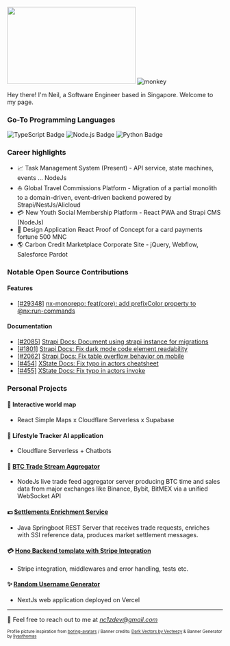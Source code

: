 <img src="https://user-images.githubusercontent.com/111836326/211268721-32046e0d-3c48-4bbd-b6f0-c7352499a157.png" width="300" height="180"/> ![monkey](https://user-images.githubusercontent.com/111836326/211265832-a9325782-6f53-4bb8-b755-da62f913bfdf.gif)

Hey there! I'm Neil, a Software Engineer based in Singapore. Welcome to my page.

### Go-To Programming Languages
![TypeScript Badge](https://img.shields.io/badge/TypeScript-3178C6?logo=typescript&logoColor=fff&style=flat-square)
![Node.js Badge](https://img.shields.io/badge/Node.js-393?logo=nodedotjs&logoColor=fff&style=flat-square)
![Python Badge](https://img.shields.io/badge/Python-3776AB?logo=python&logoColor=fff&style=flat-square)

### Career highlights

- :chart_with_upwards_trend: Task Management System (Present) - API service, state machines, events ... NodeJs
- :sailboat: Global Travel Commissions Platform - Migration of a partial monolith to a domain-driven, event-driven backend powered by Strapi/NestJs/Alicloud
- :credit_card: New Youth Social Membership Platform - React PWA and Strapi CMS (NodeJs)
- :art: Design Application React Proof of Concept for a card payments fortune 500 MNC
- :earth_americas: Carbon Credit Marketplace Corporate Site - jQuery, Webflow, Salesforce Pardot

### Notable Open Source Contributions

#### Features
- [[#29348]](https://github.com/nrwl/nx/pull/29348) [nx-monorepo: feat(core): add prefixColor property to @nx:run-commands](https://github.com/nrwl/nx/pull/29348)

#### Documentation
- [[#2085]](https://github.com/strapi/documentation/pull/2085) [Strapi Docs: Document using strapi instance for migrations](https://github.com/strapi/documentation/releases/tag/v4.24.1)
- [[#1801]](https://github.com/strapi/documentation/pull/1801) [Strapi Docs: Fix dark mode code element readability](https://github.com/strapi/documentation/releases/tag/v4.12.1)
- [[#2062]](https://github.com/strapi/documentation/pull/2062) [Strapi Docs: Fix table overflow behavior on mobile](https://github.com/strapi/documentation/releases/tag/v4.21.1)
- [[#454]](https://github.com/statelyai/docs/pull/454#issuecomment-2561652777) [XState Docs: Fix typo in actors cheatsheet](https://github.com/statelyai/docs/pull/454#issuecomment-2561652777)
- [[#455]](https://github.com/statelyai/docs/pull/455#event-15763103250) [XState Docs: Fix typo in actors invoke](https://github.com/statelyai/docs/pull/455#event-15763103250)

### Personal Projects

#### :ninja: Interactive world map
- React Simple Maps x Cloudflare Serverless x Supabase

#### :ninja: Lifestyle Tracker AI application
- Cloudflare Serverless + Chatbots

#### :scroll: [BTC Trade Stream Aggregator](https://github.com/nc1z/trade-stream-aggregator)
- NodeJs live trade feed aggregator server producing BTC time and sales data from major exchanges like Binance, Bybit, BitMEX via a unified WebSocket API

#### :dollar: [Settlements Enrichment Service](https://github.com/nc1z/settlements-enrichment-service)
- Java Springboot REST Server that receives trade requests, enriches with SSI reference data, produces market settlement messages.

#### :credit_card: [Hono Backend template with Stripe Integration](https://github.com/nc1z/stripe-integration-basics)
- Stripe integration, middlewares and error handling, tests etc.

#### :sparkles: [Random Username Generator](https://getrandomuser.vercel.app/)
- NextJs web application deployed on Vercel

---

💬 Feel free to reach out to me at <em>nc1zdev@gmail.com</em>

<sub><sup>Profile picture inspiration from <a href="https://github.com/boringdesigners/boring-avatars">boring-avatars</a> / Banner credits: <a href="https://www.vecteezy.com/free-vector/dark">Dark Vectors by Vecteezy</a> & Banner Generator by <a href="https://liyasthomas.github.io/banner/">liyasthomas</a></sup></sub>


